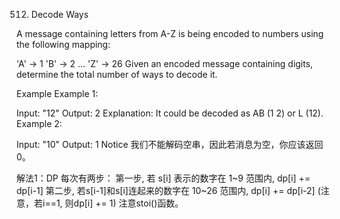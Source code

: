 
512. Decode Ways

A message containing letters from A-Z is being encoded to numbers using the following mapping:

'A' -> 1
'B' -> 2
...
'Z' -> 26
Given an encoded message containing digits, determine the total number of ways to decode it.

Example
Example 1:

Input: "12"
Output: 2
Explanation: It could be decoded as AB (1 2) or L (12).
Example 2:

Input: "10"
Output: 1
Notice
我们不能解码空串，因此若消息为空，你应该返回0。

解法1：DP
每次有两步：
第一步, 若 s[i] 表示的数字在 1~9 范围内, dp[i] += dp[i-1]
第二步, 若s[i-1]和s[i]连起来的数字在 10~26 范围内, dp[i] += dp[i-2] (注意，若i==1, 则dp[i] += 1)
注意stoi()函数。
